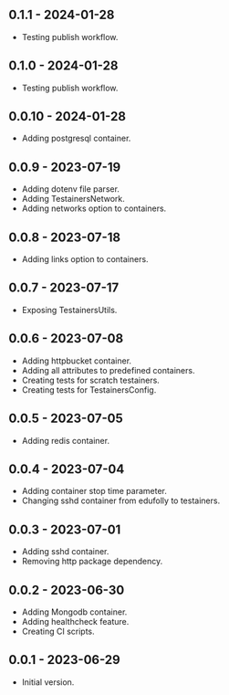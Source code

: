 ## 0.1.1 - 2024-01-28

- Testing publish workflow.

## 0.1.0 - 2024-01-28

- Testing publish workflow.

## 0.0.10 - 2024-01-28

- Adding postgresql container.

## 0.0.9 - 2023-07-19

- Adding dotenv file parser.
- Adding TestainersNetwork.
- Adding networks option to containers.

## 0.0.8 - 2023-07-18

- Adding links option to containers.

## 0.0.7 - 2023-07-17

- Exposing TestainersUtils.

## 0.0.6 - 2023-07-08

- Adding httpbucket container.
- Adding all attributes to predefined containers.
- Creating tests for scratch testainers.
- Creating tests for TestainersConfig.

## 0.0.5 - 2023-07-05

- Adding redis container.

## 0.0.4 - 2023-07-04

- Adding container stop time parameter.
- Changing sshd container from edufolly to testainers.

## 0.0.3 - 2023-07-01

- Adding sshd container.
- Removing http package dependency.

## 0.0.2 - 2023-06-30

- Adding Mongodb container.
- Adding healthcheck feature.
- Creating CI scripts.

## 0.0.1 - 2023-06-29

- Initial version.

